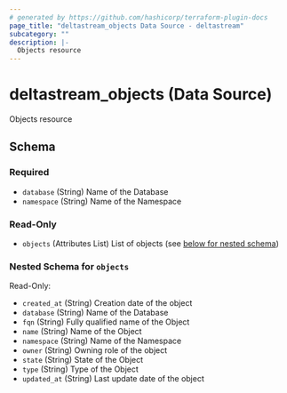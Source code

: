 ```yaml
---
# generated by https://github.com/hashicorp/terraform-plugin-docs
page_title: "deltastream_objects Data Source - deltastream"
subcategory: ""
description: |-
  Objects resource
---
```


# deltastream_objects (Data Source)

Objects resource



<!-- schema generated by tfplugindocs -->
## Schema

### Required

- `database` (String) Name of the Database
- `namespace` (String) Name of the Namespace

### Read-Only

- `objects` (Attributes List) List of objects (see [below for nested schema](#nestedatt--objects))

<a id="nestedatt--objects"></a>
### Nested Schema for `objects`

Read-Only:

- `created_at` (String) Creation date of the object
- `database` (String) Name of the Database
- `fqn` (String) Fully qualified name of the Object
- `name` (String) Name of the Object
- `namespace` (String) Name of the Namespace
- `owner` (String) Owning role of the object
- `state` (String) State of the Object
- `type` (String) Type of the Object
- `updated_at` (String) Last update date of the object
